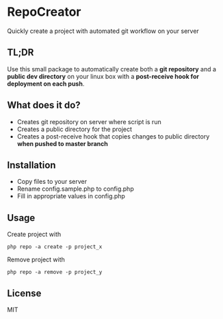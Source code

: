 RepoCreator
=========

Quickly create a project with automated git workflow on your server

TL;DR
-----------

Use this small package to automatically create both a **git repository** and a **public dev directory** on your linux box with a **post-receive hook for deployment on each push**.

What does it do?
-----------

* Creates git repository on server where script is run
* Creates a public directory for the project
* Creates a post-receive hook that copies changes to public directory **when pushed to master branch**

Installation
--------------

* Copy files to your server
* Rename config.sample.php to config.php
* Fill in appropriate values in config.php

Usage
--------------
Create project with
```
php repo -a create -p project_x
```

Remove project with
```
php repo -a remove -p project_y
```

License
----

MIT
